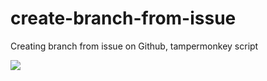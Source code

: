 # create-branch-from-issue
Creating branch from issue on Github, tampermonkey script


![](https://user-images.githubusercontent.com/6873202/103042078-d15c6580-4591-11eb-8896-5802425705e6.gif)
